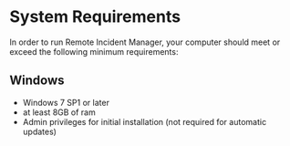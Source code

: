 # System Requirements
In order to run Remote Incident Manager, your computer should meet or exceed the following minimum requirements:
## Windows
* Windows 7 SP1 or later
* at least 8GB of ram
* Admin privileges for initial installation (not required for automatic updates)
<!-- end -->